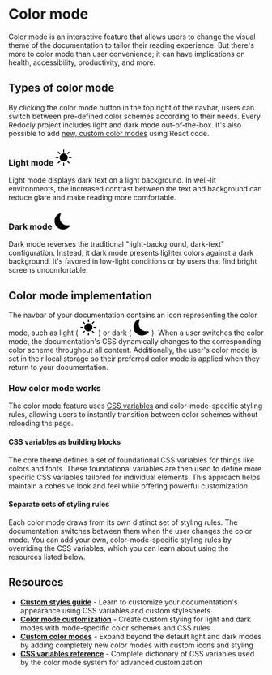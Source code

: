 # Color mode

Color mode is an interactive feature that allows users to change the visual theme of the documentation to tailor their reading experience.
But there's more to color mode than user convenience; it can have implications on health, accessibility, productivity, and more.

## Types of color mode

By clicking the color mode button in the top right of the navbar, users can switch between pre-defined color schemes according to their needs.
Every Redocly project includes light and dark mode out-of-the-box.
It's also possible to add [new, custom color modes](./customize-color-modes.md#add-new-color-modes) using React code.

### Light mode ![light icon](./images/theme-light.svg)

Light mode displays dark text on a light background.
In well-lit environments, the increased contrast between the text and background can reduce glare and make reading more comfortable.

### Dark mode ![dark icon](./images/theme-dark.svg)

Dark mode reverses the traditional "light-background, dark-text" configuration.
Instead, it dark mode presents lighter colors against a dark background.
It's favored in low-light conditions or by users that find bright screens uncomfortable.

## Color mode implementation

The navbar of your documentation contains an icon representing the color mode, such as light ( ![light icon](./images/theme-light.svg) ) or dark ( ![dark icon](./images/theme-dark.svg) ).
When a user switches the color mode, the documentation's CSS dynamically changes to the corresponding color scheme throughout all content.
Additionally, the user's color mode is set in their local storage so their preferred color mode is applied when they return to your documentation.

### How color mode works

The color mode feature uses [CSS variables](./css-variables/index.md) and color-mode-specific styling rules, allowing users to instantly transition between color schemes without reloading the page.

#### CSS variables as building blocks

The core theme defines a set of foundational CSS variables for things like colors and fonts.
These foundational variables are then used to define more specific CSS variables tailored for individual elements.
This approach helps maintain a cohesive look and feel while offering powerful customization.

#### Separate sets of styling rules

Each color mode draws from its own distinct set of styling rules.
The documentation switches between them when the user changes the color mode.
You can add your own, color-mode-specific styling rules by overriding the CSS variables, which you can learn about using the resources listed below.

## Resources

- **[Custom styles guide](./customize-styles.md)** - Learn to customize your documentation's appearance using CSS variables and custom stylesheets
- **[Color mode customization](./customize-color-modes.md)** - Create custom styling for light and dark modes with mode-specific color schemes and CSS rules
- **[Custom color modes](./customize-color-modes.md#add-new-color-modes)** - Expand beyond the default light and dark modes by adding completely new color modes with custom icons and styling
- **[CSS variables reference](./css-variables/index.md)** - Complete dictionary of CSS variables used by the color mode system for advanced customization
